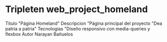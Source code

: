 # Tripleten web_project_homeland

Titulo "Página Homeland"
Descripcion "Página principal del proyecto "Dea patria a patria"
Tecnologias "Diseño responsivo con media-queries y flexbox
Autor Narayan Bañuelos
